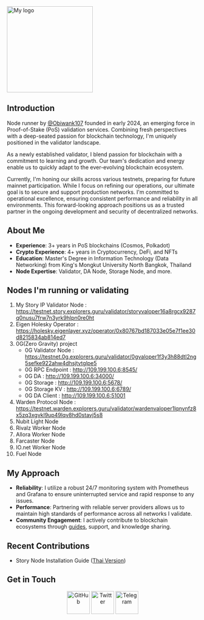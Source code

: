 
<img width="226" alt="My logo" src="https://github.com/user-attachments/assets/8b7899b3-237b-423e-a14c-6bf09f767307">

## Introduction
Node runner by [@Obiwank107](https://github.com/Obiwank107) founded in early 2024, an emerging force in Proof-of-Stake (PoS) validation services. Combining fresh perspectives with a deep-seated passion for blockchain technology, I'm uniquely positioned in the validator landscape.

As a newly established validator, I blend passion for blockchain with a commitment to learning and growth. Our team's dedication and energy enable us to quickly adapt to the ever-evolving blockchain ecosystem.

Currently, I'm honing our skills across various testnets, preparing for future mainnet participation. While I focus on refining our operations, our ultimate goal is to secure and support production networks. I'm committed to operational excellence, ensuring consistent performance and reliability in all environments. This forward-looking approach positions us as a trusted partner in the ongoing development and security of decentralized networks.

## About Me
- **Experience**: 3+ years in PoS blockchains (Cosmos, Polkadot)
- **Crypto Experience**: 4+ years in Cryptocurrency, DeFi, and NFTs
- **Education**: Master's Degree in Information Technology (Data Networking) from King's Mongkut University North Bangkok, Thailand
- **Node Expertise**: Validator, DA Node, Storage Node, and more.

## Nodes I'm running or validating
1. My Story IP Validator Node : https://testnet.story.explorers.guru/validator/storyvaloper16a8rgcx9287q0nusu7frw7n3yrk9hlpn0re0ht
2. Eigen Holesky Operator : https://holesky.eigenlayer.xyz/operator/0x80767bd187033e05e7f1ee30d8215834ab814ed7
3. 0G(Zero Gravity) project 
    - 0G Validator Node : https://testnet.0g.explorers.guru/validator/0gvaloper1f3y3h88dtl2ng5sefke922ahw4dhsjtvtglpe5
    - 0G RPC Endpoint : http://109.199.100.6:8545/
    - 0G DA : http://109.199.100.6:34000/
    - 0G Storage : http://109.199.100.6:5678/
    - 0G Storage KV : http://109.199.100.6:6789/
    - 0G DA Client : http://109.199.100.6:51001
4. Warden Protocol Node : https://testnet.warden.explorers.guru/validator/wardenvaloper1lqnynfz8x5zq3xgvkl9up49lqv8hd0stavj5s8
5. Nubit Light Node
6. Rivalz Worker Node
7. Allora Worker Node
8. Farcaster Node
9. IO.net Worker Node
10. Fuel Node

## My Approach
- **Reliability**: I utilize a robust 24/7 monitoring system with Prometheus and Grafana to ensure uninterrupted service and rapid response to any issues.
- **Performance**: Partnering with reliable server providers allows us to maintain high standards of performance across all networks I validate.
- **Community Engagement**: I actively contribute to blockchain ecosystems through [guides](https://github.com/YourCompany/Testnet), support, and knowledge sharing.

## Recent Contributions
- Story Node Installation Guide ([Thai Version](https://github.com/Obiwank107/Story-Node-Guide-Thai-Version-/blob/main/README.md))

## Get in Touch
<div align="center">
  <a href="https://github.com/Obiwank107"><img src="https://github.com/user-attachments/assets/f3e59abe-01b8-4838-a71a-c90ff0f376f0" alt="GitHub" width="60" /></a>
  <a href="https://x.com/Obiwank107"><img src="https://github.com/user-attachments/assets/a501b3a3-1ae5-4468-9bd0-600a89feaf50" alt="Twitter" width="60" /></a>
  <a href="https://t.me/obiwank107"><img src="https://github.com/user-attachments/assets/221c642e-ca19-4d10-b7ca-571bfa6ff2b7" alt="Telegram" width="60" /></a>
</div>
